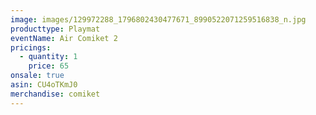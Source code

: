```yaml
---
image: images/129972288_1796802430477671_8990522071259516838_n.jpg
producttype: Playmat
eventName: Air Comiket 2
pricings:
  - quantity: 1
    price: 65
onsale: true
asin: CU4oTKmJ0
merchandise: comiket
---
```

